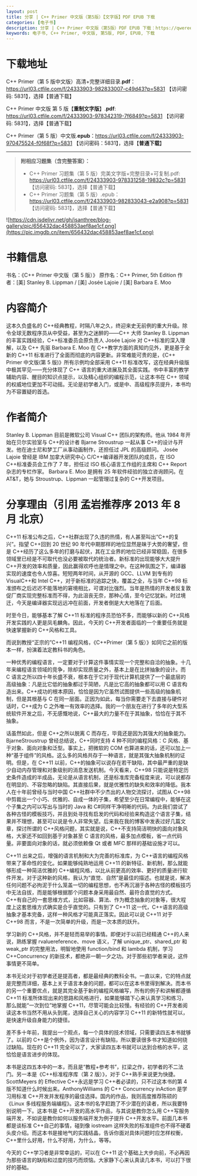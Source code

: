 ```yaml
---
layout: post
title: 分享 | C++ Primer 中文版（第5版）【文字版】PDF EPUB 下载
categories: [电子书]
description: 分享 | C++ Primer 中文版（第5版）PDF EPUB 下载：https://qweree.cn/index.php/142/
keywords: 电子书, C++ Primer, 中文版, 第5版, PDF, EPUB, 下载
---
```


# 下载地址

<!--
C++ Primer（第 5 版）中文版.**pdf**：<https://url03.ctfile.com/f/24333903-723057399-787615?p=5831> 【访问密码：5831】，选择【**普通下载**】
-->

C++ Primer（第 5 版中文版）高清+完整详细目录.**pdf**：<https://url03.ctfile.com/f/24333903-982833007-c49d43?p=5831> 【访问密码: 5831】，选择【普通下载】

C++ Primer 中文版 第 5 版【**重制文字版**】.**pdf**: <https://url03.ctfile.com/f/24333903-978342319-7f6849?p=5831> 【访问密码: 5831】，选择【普通下载】

C++ Primer（第 5 版）中文版.**epub**：<https://url03.ctfile.com/f/24333903-970475524-f0f68f?p=5831> 【访问密码：5831】，选择【**普通下载**】

---

> **附相应习题集（含完整答案）：**
>
> - C++ Primer 习题集（第 5 版）完美文字版+完整目录+可复制.pdf: <https://url03.ctfile.com/f/24333903-978331258-19832c?p=5831> 【访问密码: 5831】，选择【普通下载】
> - C++ Primer 习题集（第 5 版）.epub：<https://url03.ctfile.com/f/24333903-982833043-e2a908?p=5831> 【访问密码: 5831】，选择【普通下载】

![https://cdn.jsdelivr.net/gh/isanthree/blog-gallery/pic/656432dac458853aef8ae1cf.png](https://pic.imgdb.cn/item/656432dac458853aef8ae1cf.png)

# 书籍信息

书名：《C++ Primer 中文版（第 5 版）》
原作名：C++ Primer, 5th Edition
作者：[美] Stanley B. Lippman / [美] Josée Lajoie / [美] Barbara E. Moo

# 内容简介

这本久负盛名的 C++经典教程，时隔八年之久，终迎来史无前例的重大升级。除令全球无数程序员从中受益，甚至为之迷醉的——C++ 大师 Stanley B. Lippman 的丰富实践经验，C++标准委员会原负责人 Josée Lajoie 对 C++标准的深入理解，以及 C++ 先驱 Barbara E. Moo 在 C++教学方面的真知灼见外，更是基于全新的 C++11 标准进行了全面而彻底的内容更新。非常难能可贵的是，《C++ Primer 中文版(第 5 版)》所有示例均全部采用 C++11 标准改写，这在经典升级版中极其罕见——充分体现了 C++ 语言的重大进展及其全面实践。书中丰富的教学辅助内容、醒目的知识点提示，以及精心组织的编程示范，让这本书在 C++ 领域的权威地位更加不可动摇。无论是初学者入门，或是中、高级程序员提升，本书均为不容置疑的首选。

# 作者简介

Stanley B. Lippman 目前是微软公司 Visual C++ 团队的架构师。他从 1984 年开始在贝尔实验室与 C++的设计者 Bjarne Stroustrup 一起从事 C++的设计与开发。他在迪士尼和梦工厂从事动画制作，还担任过 JPL 的高级顾问。
Josée Lajoie 曾经是 IBM 加拿大研究中心 C/C++编译器开发团队的成员，在 ISO C++标准委员会工作了 7 年，担任过 ISO 核心语言工作组的主席和 C++ Report 杂志的专栏作家。
Barbara E. Moo 是拥有 25 年软件经验的独立咨询顾问。在 AT&T，她与 Stroustrup、Lippman 一起管理过复杂的 C++开发项目。

# 分享理由（引用 孟岩推荐序 2013 年 8 月 北京）

C++11 标准公布之后，C++社群出现了久违的热情，有人甚至叫出“C++的复兴”。指望 C++回到 20 世纪 90 年代中期那样的地位显然是昧于大势的奢望，但是 C++经历了这么多年的打磨与起伏，其在工业界的地位已经非常稳固，在很多领域里已经是不可取代也没必要被取代的统治者。新标准的出现能够大大提升 C++开发的效率和质量，因此赢得欢呼也是情理之中。在这种氛围之下，编译器实现的速度也令人惊喜。短短两年时间，从开源的 GCC、LLVM 到专有的 VisualC++和 Intel C++，对于新标准的追踪之快，覆盖之全，与当年 C++98 标准颁布之后迟迟不能落地的窘境相比，可谓对比强烈。当年是热情的开发者反复敦促厂商实现完整标准而不得，为此沮丧无奈，那种心情，至今记忆犹新。时过境迁，今天是编译器实现远远冲在前面，开发者倒是大大地落在了后面。

时至今日，能够基本了解 C++11 标准的程序员恐怕不多，而能够以新的 C++风格开发实践的人更是凤毛麟角。因此，今天的 C++开发者面临的一个重要任务就是快速掌握新的 C++风格和工具。

而说到教授“正宗的”C++11 编程风格，《C++Primer（第 5 版）》如同它之前的版本一样，扮演着法定教科书的角色。

一种优秀的编程语言，一定要对于计算这件事情实现一个完整和自洽的抽象。十几年来编程语言领域的竞争，除却实现质量之外，基本上是在比拼抽象的设计。而 C 语言之所以四十年长盛不衰，根本在于它对于现代计算机提供了一个最底层的高级抽象：凡是比它低的抽象都过于简陋，凡是比它高的抽象都可以用 C 语言构造出来。C++成功的根本原因，恰恰是因为它虽然试图提供一些高级的抽象机制，但是其根基与 C 在同一层面。正因为如此，每当你需要走下去直接与硬件对话时，C++成为 C 之外唯一有效率的选择。我的一个朋友在进行了多年的大型系统软件开发之后，不无感慨地说，C++最大的力量不在于其抽象，恰恰在于其不抽象。

话虽然如此，但是 C++之所以脱离 C 而存在，毕竟还是因为其强大的抽象能力。BjarneStroustrup 曾经总结说，C++同时支持 4 种不同的编程风格：C 风格、基于对象、面向对象和泛型。事实上，把微软的 COM 也算进来的话，还可以加上一种“基于组件”的风格。这么多的风格共存于一种语言，就是其强大抽象机制的证明。但是，在 C++11 以前，C++的抽象可以说存在若干缺陷，其中最严重的是缺少自动内存管理和对象级别的消息发送机制。今天看来，C++98 只能说是特定历史条件造成的半成品，无论是从语言机制，还是标准库完备程度来说，可以说都存在明显的、不容忽略的缺陷。其直接后果，就是优雅性的缺失和效率的降低。我本人在十年前曾经与当时中国 C++社群中不少杰出的人物交流探讨，试图从 C++98 中剪裁出一个小巧、优雅的、自成一体的子集，希望至少在日常编程中，能够在这个子集之内可以写出与当时的 Java 和 C#同样干净明晰的代码。为此我们尝试了各种古怪的模板技巧，并且到处寻找有启发的代码和经验来构造这个语言子集，结果并不理想，甚至可以说是令人非常失望。后来我在我的博客中发表过好几篇文章，探讨所谓的 C++风格问题，其实就是说，C++不支持简洁明快的面向对象风格，大家还不如回到基于对象甚至 C 语言的风格，最多加点模板，省一点代码量。非要面向对象的话，就必须依赖像 Qt 或者 MFC 那样的基础设施才可以。

C++11 出来之后，增强的语言机制和大为完善的标准库，为 C++语言的编程风格带来了革命性的变化。如果能够纯熟地运用 C++11 的新特征、新机制，那么就能够形成一种简洁优雅的 C++编程风格，以比从前更高的效率、更好的质量进行软件开发。对于这种新的风格，我认为“直觉、自然”是最佳的描述。也就是说，解决任何问题不必拘泥于什么笼盖一切的编程思想，也不再沉溺于各种古怪的模板技巧中无法自拔，而是能够根据那个问题本身采用最自然、最符合直觉的方式。C++有自己的一套思维方式，比如容器、算法、作为概念抽象的对象等，很大程度上这套思维方式确实是合乎直觉的。只有到了 C++11 这一代，C++语言的高级抽象才基本完备，这样一种风格才可能真正落实。因此可以说 C++11 对于 C++98 而言，不是一次简单的升级，而是一次本质的跃升。

学习新的 C++风格，并不是轻而易举的事情。即便对于以前已经精通 C++的人来说，熟练掌握 rvaluereference、move 语义，了解 unique_ptr、shared_ptr 和 weak_ptr 的完整用法，明智地使用 function/bind 和 lambda 机制，学习 C++Concurrency 的新技术，都绝非一朝一夕之功。对于那些初学者来说，这件事情更不简单。

本书无论对于初学者还是提高者，都是最经典的教科全书。一直以来，它的特点就是完整而详细，基本上关于语言本身的问题，都可以在这本书里得到解决。而本书的另一个重要优点，就是其完全基于新的编程风格编写，所有的例子和讲解都遵循 C++11 标准所体现出来的思路和风格进行，如果能够踏下心来认真学习和练习，那么就能“一次到位”地掌握 C++11，尽管可能会比较慢。有经验的 C++开发者阅读这本书当然不用从头到尾，选择自己关心的内容学习 C++11 的新特性就可以，是快速升级自身能力的捷径。

差不多十年前，我提出一个观点，每一个具体的技术领域，只需要读四五本书就够了。以前的 C++是个例外，因为语言设计有缺陷，所以要读很多书才知道如何绕过缺陷。现在的 C++11 完全可以了，大家读四五本书就可以达到合格的水平，这恰恰是语言进步的体现。

本书是这四五本中的一本，而且是“教程+参考书”，扛梁之作，初学者的不二法门。另一本是《C++标准程序库（第 2 版）》，对于 C++熟手来说更为快捷。ScottMeyers 的 Effective C++永远是学习 C++者必读的，只不过这本书的第 4 版不知道什么时候出来。AnthonyWilliams 的 C++ Concurrency inAction 是学习用标准 C++开发并发程序的最佳选择。国内的作品，我则高度推荐陈硕的《Linux 多线程服务端编程》。这本书的名字赶跑了不少潜在的读者，所以我要特别说明一下。这本书是 C++开发的高水平作品，与其说是教你怎么用 C++写服务端开发，不如说是教你如何以服务端开发为例子提升 C++开发水平。前面几本书都是谈标准 C++自己的事情，碰到像 iostream 这样失败的标准组件也不得不硬着头皮介绍。而这本书是接地气的实践结晶，告诉你面对具体问题时应怎样权衡，C++里什么好用，什么不好用，为什么，等等。

今天的 C++学习者是非常幸运的，可以在 C++11 这个基础上大步向前，不必再因为那些语言的缺陷和过度的技巧而烦恼。大家静下心来认真读几本书，可以打下很好的基础。
